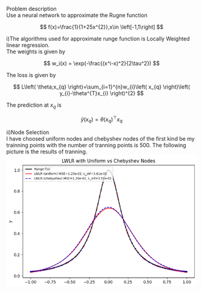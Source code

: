 Problem description  
Use a neural network to approximate the Rugne function

$$
f(x)=\frac{1}{1+25x^{2}},x\in \left[-1,1\right]
$$  

i)The algorithms used for approximate runge function is Locally Weighted linear regression.  
  The weights is given by 

$$
w_i(x) = \exp(-\frac{(x^i-x)^2}{2\tau^2})
$$  

The loss is given by

$$
L\left( \theta;x_{q} \right)=\sum_{i=1}^{n}w_{i}\left( x_{q} \right)\left( y_{i}-\theta^{T}x_{i} \right)^{2}
$$

The prediction at $x_{q}$ is 

$$
\hat{y}\left( x_{q} \right)=\theta\left( x_{q} \right)^{\top}x_{q}
$$

ii)Node Selection  
I have choosed uniform nodes and chebyshev nodes of the first kind be my trainning points with the number of tranning points is 500. The following picture is the results of tranning.  
<img src="https://raw.githubusercontent.com/alexwei0408/2025_machine_learning/refs/heads/main/week2/image/results.png" alt="LWLR with Uniform vs Chebyshev Nodes" width="600">
